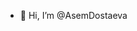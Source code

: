 - 👋 Hi, I’m @AsemDostaeva


<!---
AsemDostaeva/AsemDostaeva is a ✨ special ✨ repository because its `README.md` (this file) appears on your GitHub profile.
You can click the Preview link to take a look at your changes.
--->

